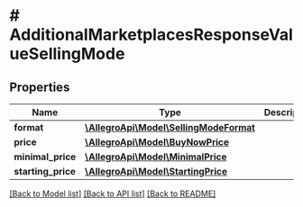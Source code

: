 # # AdditionalMarketplacesResponseValueSellingMode

## Properties

Name | Type | Description | Notes
------------ | ------------- | ------------- | -------------
**format** | [**\AllegroApi\Model\SellingModeFormat**](SellingModeFormat.md) |  | [optional]
**price** | [**\AllegroApi\Model\BuyNowPrice**](BuyNowPrice.md) |  | [optional]
**minimal_price** | [**\AllegroApi\Model\MinimalPrice**](MinimalPrice.md) |  | [optional]
**starting_price** | [**\AllegroApi\Model\StartingPrice**](StartingPrice.md) |  | [optional]

[[Back to Model list]](../../README.md#models) [[Back to API list]](../../README.md#endpoints) [[Back to README]](../../README.md)
